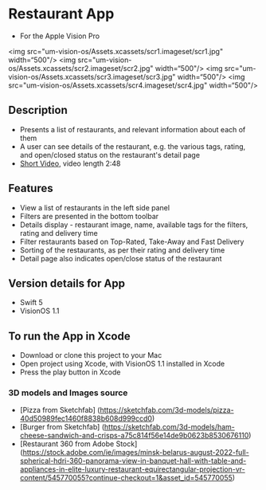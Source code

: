 # Restaurant App
- For the Apple Vision Pro

<!--![Screenshot](https://github.com/karandudeja/um-ios/blob/main/um-ios/Assets.xcassets/screenshot1.imageset/screenshot1.png)-->

<img src="um-vision-os/Assets.xcassets/scr1.imageset/scr1.jpg" width=“500"/>
<img src="um-vision-os/Assets.xcassets/scr2.imageset/scr2.jpg" width=“500"/>
<img src="um-vision-os/Assets.xcassets/scr3.imageset/scr3.jpg" width=“500"/>
<img src="um-vision-os/Assets.xcassets/scr4.imageset/scr4.jpg" width=“500"/>

## Description
- Presents a list of restaurants, and relevant information about each of them
- A user can see details of the restaurant, e.g. the various tags, rating, and open/closed status on the restaurant's detail page
- [Short Video](https://youtu.be/ycZnTg_MD5s), video length 2:48

## Features
- View a list of restaurants in the left side panel
- Filters are presented in the bottom toolbar
- Details display - restaurant image, name, available tags for the filters, rating and delivery time
- Filter restaurants based on Top-Rated, Take-Away and Fast Delivery
- Sorting of the restaurants, as per their rating and delivery time
- Detail page also indicates open/close status of the restaurant

## Version details for App
- Swift 5
- VisionOS 1.1

## To run the App in Xcode
- Download or clone this project to your Mac
- Open project using Xcode, with VisionOS 1.1 installed in Xcode
- Press the play button in Xcode

### 3D models and Images source
- [Pizza from Sketchfab] (https://sketchfab.com/3d-models/pizza-40d50989fec1460f8838b608d999ccd0)
- [Burger from Sketchfab] (https://sketchfab.com/3d-models/ham-cheese-sandwich-and-crisps-a75c814f56e14de9b0623b8530676110)
- [Restaurant 360 from Adobe Stock] (https://stock.adobe.com/ie/images/minsk-belarus-august-2022-full-spherical-hdri-360-panorama-view-in-banquet-hall-with-table-and-appliances-in-elite-luxury-restaurant-equirectangular-projection-vr-content/545770055?continue-checkout=1&asset_id=545770055)
